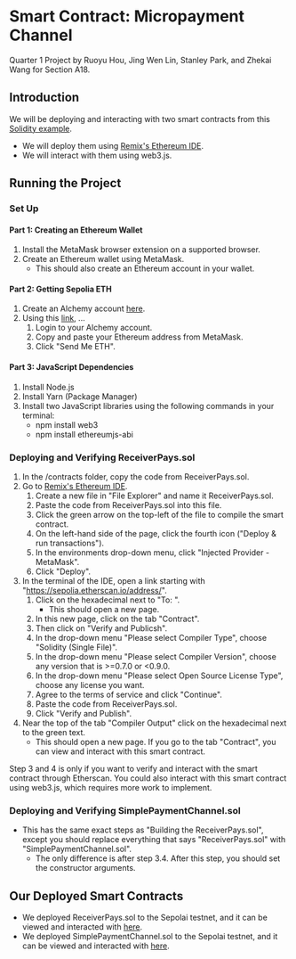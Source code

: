 # Smart Contract: Micropayment Channel

Quarter 1 Project by Ruoyu Hou, Jing Wen Lin, Stanley Park, and Zhekai Wang for Section A18.

## Introduction
We will be deploying and interacting with two smart contracts from this [Solidity example](https://docs.soliditylang.org/en/latest/solidity-by-example.html#micropayment-channel).
* We will deploy them using [Remix's Ethereum IDE](https://remix.ethereum.org/).
* We will interact with them using web3.js.

## Running the Project
### Set Up
#### Part 1: Creating an Ethereum Wallet
1. Install the MetaMask browser extension on a supported browser.
2. Create an Ethereum wallet using MetaMask.
    * This should also create an Ethereum account in your wallet.
#### Part 2: Getting Sepolia ETH
1. Create an Alchemy account [here](https://www.alchemy.com/).
2. Using this [link](https://sepoliafaucet.com/), ...
    1. Login to your Alchemy account.
    2. Copy and paste your Ethereum address from MetaMask.
    3. Click "Send Me ETH".
#### Part 3: JavaScript Dependencies
1. Install Node.js
2. Install Yarn (Package Manager)
3. Install two JavaScript libraries using the following commands in your terminal:
    * npm install web3
    * npm install ethereumjs-abi

### Deploying and Verifying ReceiverPays.sol
1. In the /contracts folder, copy the code from ReceiverPays.sol.
2. Go to [Remix's Ethereum IDE](https://remix.ethereum.org/).
    1. Create a new file in "File Explorer" and name it ReceiverPays.sol.
    2. Paste the code from ReceiverPays.sol into this file.
    3. Click the green arrow on the top-left of the file to compile the smart contract.
    4. On the left-hand side of the page, click the fourth icon ("Deploy & run transactions").
    5. In the environments drop-down menu, click "Injected Provider - MetaMask".
    6. Click "Deploy".
3. In the terminal of the IDE, open a link starting with "https://sepolia.etherscan.io/address/".
    1. Click on the hexadecimal next to "To: ".
        * This should open a new page.
    2. In this new page, click on the tab "Contract".
    3. Then click on "Verify and Publicsh".
    4. In the drop-down menu "Please select Compiler Type", choose "Solidity (Single File)".
    5. In the drop-down menu "Please select Compiler Version", choose any version that is >=0.7.0 or <0.9.0.
    6. In the drop-down menu "Please select Open Source License Type", choose any license you want.
    7. Agree to the terms of service and click "Continue".
    8. Paste the code from ReceiverPays.sol.
    9. Click "Verify and Publish".
4. Near the top of the tab "Compiler Output" click on the hexadecimal next to the green text.
    * This should open a new page. If you go to the tab "Contract", you can view and interact with this smart contract.

Step 3 and 4 is only if you want to verify and interact with the smart contract through Etherscan. You could also interact with this smart contract using web3.js, which requires more work to implement.

### Deploying and Verifying SimplePaymentChannel.sol
* This has the same exact steps as "Building the ReceiverPays.sol", except you should replace everything that says "ReceiverPays.sol" with "SimplePaymentChannel.sol".
    * The only difference is after step 3.4. After this step, you should set the constructor arguments.

## Our Deployed Smart Contracts
* We deployed ReceiverPays.sol to the Sepolai testnet, and it can be viewed and interacted with [here](https://sepolia.etherscan.io/address/0x55B332Af2E014a3BaDfCEDe1192e5d699699cA67#code).
* We deployed SimplePaymentChannel.sol to the Sepolai testnet, and it can be viewed and interacted with [here](https://sepolia.etherscan.io/address/0x5d65281126e828ff85932489141802BA3CfD025e#writeContract).
